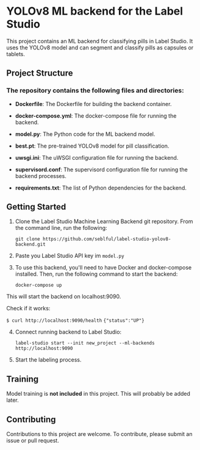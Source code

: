 # YOLOv8 ML backend for the Label Studio

This project contains an ML backend for classifying pills in Label Studio. It uses the YOLOv8 model and can segment and classify pills as capsules or tablets.

## Project Structure
### The repository contains the following files and directories:

- **Dockerfile**: The Dockerfile for building the backend container.

- **docker-compose.yml**: The docker-compose file for running the backend.

- **model.py**: The Python code for the ML backend model.

- **best.pt**: The pre-trained YOLOv8 model for pill classification.

- **uwsgi.ini**: The uWSGI configuration file for running the backend.

- **supervisord.conf**: The supervisord configuration file for running the backend processes.

- **requirements.txt**: The list of Python dependencies for the backend.


## Getting Started
1. Clone the Label Studio Machine Learning Backend git repository. From the command line, run the following:

    ```git clone https://github.com/seblful/label-studio-yolov8-backend.git```

2. Paste you Label Studio API key im ```model.py```

3. To use this backend, you'll need to have Docker and docker-compose installed. Then, run the following command to start the backend:

    ```docker-compose up```

This will start the backend on localhost:9090.

Check if it works:

```$ curl http://localhost:9090/health```
```{"status":"UP"}```

4. Connect running backend to Label Studio:

    ```label-studio start --init new_project --ml-backends http://localhost:9090```

5. Start the labeling process.

## Training
Model training is **not included** in this project. This will probably be added later.

## Contributing
Contributions to this project are welcome. To contribute, please submit an issue or pull request.
